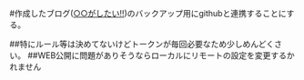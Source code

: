 #作成したブログ([○○がしたい‼])のバックアップ用にgithubと連携することにする。

##特にルール等は決めてないけどトークンが毎回必要なため少しめんどくさい。
##WEB公開に問題がありそうならローカルにリモートの設定を変更するかれません

[○○がしたい‼]:http://www.akihiron.shop

